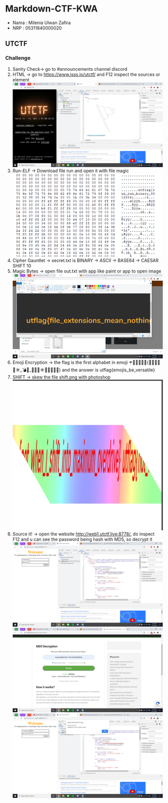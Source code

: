 # Markdown-CTF-KWA

* Nama : Milenia Ulwan Zafira
* NRP : 05311840000020

## UTCTF
### Challenge
1. Sanity Check-> go to #announcements channel discord
2. HTML -> go to https://www.isss.io/utctf/ and F12 inspect the sources or element 
![HTML](https://github.com/MilenFifi/Markdown-CTF-KWA/blob/main/Screenshot%20(106).png)
3. Run-ELF -> Download file run and open it with file magic
![Run-ELF](https://github.com/MilenFifi/Markdown-CTF-KWA/blob/main/1615640233878.jpg)
4. Cipher Gauntlet -> secret.txt is BINARY -> ASCII -> BASE64 -> CAESAR SHIFT 10
5. Magic Bytes -> open file out.txt with app like paint or app to open image
![Magic Bytes](https://github.com/MilenFifi/Markdown-CTF-KWA/blob/main/Screenshot%20(107).png)
6. Emoji Encryption -> the flag is the first alphabet in emoji ☂️🦃🔥🦁🍎🎸{🐘🥭🧅🤹🧊☀️_💣🐘_🌋🐘🌈☀️🍎🦃🧊🦁🐘} and the answer is  utflag{emojis_be_versatile}
7. SHIFT -> skew the file shift.png with photoshop
![SHIFT](https://github.com/MilenFifi/Markdown-CTF-KWA/blob/main/1615639219627.jpg)
8. Source it! -> open the website http://web1.utctf.live:8778/, do inspect F12 and u can see the password being hash with MD5, so decrypt it
![SI1](https://github.com/MilenFifi/Markdown-CTF-KWA/blob/main/Screenshot%20(103).png)
![SI2](https://github.com/MilenFifi/Markdown-CTF-KWA/blob/main/Screenshot%20(104).png)
![SI3](https://github.com/MilenFifi/Markdown-CTF-KWA/blob/main/Screenshot%20(105).png)
